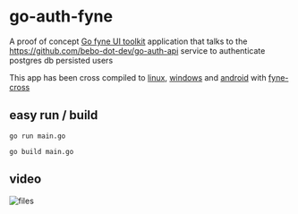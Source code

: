# go-auth-fyne

A proof of concept [Go fyne UI toolkit](https://developer.fyne.io/) application that talks to the https://github.com/bebo-dot-dev/go-auth-api service to authenticate postgres db persisted users

This app has been cross compiled to [linux](https://github.com/bebo-dot-dev/go-auth-fyne/tree/main/linux-amd64), [windows](https://github.com/bebo-dot-dev/go-auth-fyne/tree/main/windows-amd64) and [android](https://github.com/bebo-dot-dev/go-auth-fyne/tree/main/android) with [fyne-cross](https://github.com/fyne-io/fyne-cross)

## easy run / build
`go run main.go`

`go build main.go`

## video
![files](./android/screen-20210725-145901.gif)